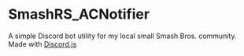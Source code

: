 # SmashRS_ACNotifier
A simple Discord bot utility for my local small Smash Bros. community. Made with [Discord.js](https://github.com/hydrabolt/discord.js/)